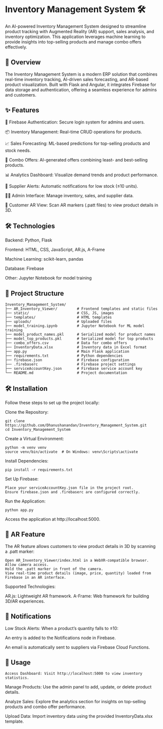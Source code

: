 # Inventory Management System 🛠️
An AI-powered Inventory Management System designed to streamline product tracking with Augmented Reality (AR) support, sales analysis, and inventory optimization. This application leverages machine learning to provide insights into top-selling products and manage combo offers effectively.

## 🌟 Overview
The Inventory Management System is a modern ERP solution that combines real-time inventory tracking, AI-driven sales forecasting, and AR-based product visualization. Built with Flask and Angular, it integrates Firebase for data storage and authentication, offering a seamless experience for admins and customers.

## ✨ Features

🔐 Firebase Authentication: Secure login system for admins and users.

📦 Inventory Management: Real-time CRUD operations for products.

📈 Sales Forecasting: ML-based predictions for top-selling products and stock needs.

🤝 Combo Offers: AI-generated offers combining least- and best-selling products.

📊 Analytics Dashboard: Visualize demand trends and product performance.

📧 Supplier Alerts: Automatic notifications for low stock (≤10 units).

🧑‍💻 Admin Interface: Manage inventory, sales, and supplier data.

📱 Customer AR View: Scan AR markers (.patt files) to view product details in 3D.


## 🛠️ Technologies

Backend: Python, Flask

Frontend: HTML, CSS, JavaScript, AR.js, A-Frame

Machine Learning: scikit-learn, pandas

Database: Firebase

Other: Jupyter Notebook for model training

## 📂 Project Structure
```plaintext
Inventory_Management_System/
├── AR_Inventory_Viewer/         # Frontend templates and static files
├── static/                      # CSS, JS, images
├── templates/                   # HTML templates
├── uploads/                     # Uploaded files
├── model_training.ipynb         # Jupyter Notebook for ML model training
├── model_product_names.pkl      # Serialized model for product names
├── model_top_products.pkl       # Serialized model for top products
├── combo_offers.csv             # Data for combo offers
├── InventoryData.xlsx           # Inventory data in Excel format
├── app.py                       # Main Flask application
├── requirements.txt             # Python dependencies
├── firebase.json                # Firebase configuration
├── .firebaserc                  # Firebase project settings
├── serviceAccountKey.json       # Firebase service account key
└── README.md                    # Project documentation
```

## 🛠️ Installation
Follow these steps to set up the project locally:

Clone the Repository:
```plaintext
git clone https://github.com/Dhanushanandan/Inventory_Management_System.git
cd Inventory_Management_System
```


Create a Virtual Environment:
```plaintext
python -m venv venv
source venv/bin/activate  # On Windows: venv\Scripts\activate
```


Install Dependencies:
```plaintext
pip install -r requirements.txt
```

Set Up Firebase:
```plaintext
Place your serviceAccountKey.json file in the project root.
Ensure firebase.json and .firebaserc are configured correctly.
```

Run the Application:
```plaintext
python app.py
```

Access the application at http://localhost:5000.



## 📱 AR Feature
The AR feature allows customers to view product details in 3D by scanning a .patt marker:
```plaintext
Open AR_Inventory_Viewer/index.html in a WebXR-compatible browser.
Allow camera access.
Hold the .patt marker in front of the camera.
View real-time product details (image, price, quantity) loaded from Firebase in an AR interface.
```
Supported Technologies:

AR.js: Lightweight AR framework.
A-Frame: Web framework for building 3D/AR experiences.

## 📧 Notifications

Low Stock Alerts: When a product’s quantity falls to ≤10:

An entry is added to the Notifications node in Firebase.

An email is automatically sent to suppliers via Firebase Cloud Functions.



## 🚀 Usage
```plaintext
Access Dashboard: Visit http://localhost:5000 to view inventory statistics.
```
Manage Products: Use the admin panel to add, update, or delete product details.

Analyze Sales: Explore the analytics section for insights on top-selling products and combo offer performance.

Upload Data: Import inventory data using the provided InventoryData.xlsx template.
